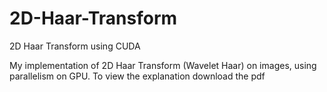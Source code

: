 # 2D-Haar-Transform
2D Haar Transform using CUDA

My implementation of 2D Haar Transform (Wavelet Haar) on images, using parallelism on GPU.
To view the explanation download the pdf
